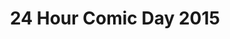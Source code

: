 ---
layout: story
title: 24 Hour Comic Day 2015
image: /assets/24hcd15/24hcdp1.png
pageNumber: 1
numPages: 24
back: other.html
---